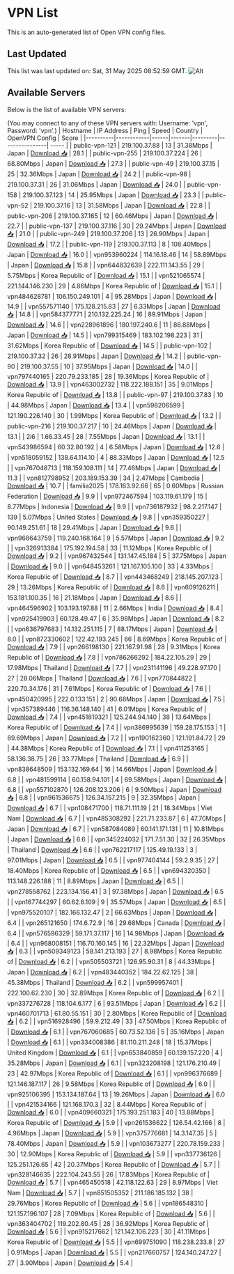 # VPN List

This is an auto-generated list of Open VPN config files.

## Last Updated

This list was last updated on: Sat, 31 May 2025 08:52:59 GMT.
![Alt](https://repobeats.axiom.co/api/embed/186b98318ef1479477931607c1ad7d823f12451f.svg "Repobeats analytics image")

## Available Servers

Below is the list of available VPN servers:

(You may connect to any of these VPN servers with: Username: 'vpn', Password: 'vpn'.)
| Hostname | IP Address | Ping | Speed | Country | OpenVPN Config | Score |
|----------|------------|------|-------|---------|----------------| ----- |
| public-vpn-121 | 219.100.37.88 | 13 | 31.38Mbps | Japan | [Download 📥](./configs/server_0_JP.ovpn) | 28.1 |
| public-vpn-255 | 219.100.37.224 | 26 | 68.80Mbps | Japan | [Download 📥](./configs/server_1_JP.ovpn) | 27.3 |
| public-vpn-49 | 219.100.37.15 | 25 | 32.36Mbps | Japan | [Download 📥](./configs/server_2_JP.ovpn) | 24.2 |
| public-vpn-98 | 219.100.37.31 | 26 | 31.06Mbps | Japan | [Download 📥](./configs/server_3_JP.ovpn) | 24.0 |
| public-vpn-158 | 219.100.37.123 | 14 | 25.95Mbps | Japan | [Download 📥](./configs/server_4_JP.ovpn) | 23.3 |
| public-vpn-52 | 219.100.37.16 | 13 | 31.58Mbps | Japan | [Download 📥](./configs/server_5_JP.ovpn) | 22.8 |
| public-vpn-206 | 219.100.37.165 | 12 | 60.46Mbps | Japan | [Download 📥](./configs/server_6_JP.ovpn) | 22.7 |
| public-vpn-137 | 219.100.37.116 | 30 | 29.24Mbps | Japan | [Download 📥](./configs/server_7_JP.ovpn) | 21.0 |
| public-vpn-249 | 219.100.37.206 | 13 | 26.90Mbps | Japan | [Download 📥](./configs/server_8_JP.ovpn) | 17.2 |
| public-vpn-119 | 219.100.37.113 | 8 | 108.40Mbps | Japan | [Download 📥](./configs/server_9_JP.ovpn) | 16.0 |
| vpn953960224 | 114.16.18.46 | 14 | 58.89Mbps | Japan | [Download 📥](./configs/server_10_JP.ovpn) | 15.8 |
| vpn644832639 | 222.111.143.55 | 29 | 5.75Mbps | Korea Republic of | [Download 📥](./configs/server_11_KR.ovpn) | 15.1 |
| vpn521065574 | 221.144.146.230 | 29 | 4.86Mbps | Korea Republic of | [Download 📥](./configs/server_12_KR.ovpn) | 15.1 |
| vpn484628781 | 106.150.249.101 | 4 | 95.28Mbps | Japan | [Download 📥](./configs/server_13_JP.ovpn) | 14.9 |
| vpn557571140 | 175.128.215.83 | 27 | 6.33Mbps | Japan | [Download 📥](./configs/server_14_JP.ovpn) | 14.8 |
| vpn584377771 | 210.132.225.24 | 16 | 89.91Mbps | Japan | [Download 📥](./configs/server_15_JP.ovpn) | 14.6 |
| vpn228961896 | 180.197.240.6 | 11 | 86.88Mbps | Japan | [Download 📥](./configs/server_16_JP.ovpn) | 14.5 |
| vpn799315469 | 183.102.198.223 | 31 | 31.62Mbps | Korea Republic of | [Download 📥](./configs/server_17_KR.ovpn) | 14.5 |
| public-vpn-102 | 219.100.37.32 | 26 | 28.91Mbps | Japan | [Download 📥](./configs/server_18_JP.ovpn) | 14.2 |
| public-vpn-90 | 219.100.37.55 | 10 | 37.95Mbps | Japan | [Download 📥](./configs/server_19_JP.ovpn) | 14.0 |
| vpn797440165 | 220.79.233.185 | 28 | 19.36Mbps | Korea Republic of | [Download 📥](./configs/server_20_KR.ovpn) | 13.9 |
| vpn463002732 | 118.222.188.151 | 35 | 9.01Mbps | Korea Republic of | [Download 📥](./configs/server_21_KR.ovpn) | 13.8 |
| public-vpn-97 | 219.100.37.83 | 10 | 44.98Mbps | Japan | [Download 📥](./configs/server_22_JP.ovpn) | 13.4 |
| vpn598206599 | 121.190.226.140 | 30 | 1.99Mbps | Korea Republic of | [Download 📥](./configs/server_23_KR.ovpn) | 13.2 |
| public-vpn-216 | 219.100.37.217 | 10 | 24.46Mbps | Japan | [Download 📥](./configs/server_24_JP.ovpn) | 13.1 |
| 2i6 | 1.66.33.45 | 28 | 7.55Mbps | Japan | [Download 📥](./configs/server_25_JP.ovpn) | 13.1 |
| vpn543986594 | 60.32.80.192 | 4 | 6.58Mbps | Japan | [Download 📥](./configs/server_26_JP.ovpn) | 12.6 |
| vpn518059152 | 138.64.114.10 | 4 | 88.33Mbps | Japan | [Download 📥](./configs/server_27_JP.ovpn) | 12.5 |
| vpn767048713 | 118.159.108.111 | 14 | 77.46Mbps | Japan | [Download 📥](./configs/server_28_JP.ovpn) | 11.3 |
| vpn812798952 | 203.189.153.39 | 34 | 2.47Mbps | Cambodia | [Download 📥](./configs/server_29_KH.ovpn) | 10.7 |
| familia2025 | 178.163.92.66 | 65 | 0.60Mbps | Russian Federation | [Download 📥](./configs/server_30_RU.ovpn) | 9.9 |
| vpn972467594 | 103.119.61.179 | 15 | 8.77Mbps | Indonesia | [Download 📥](./configs/server_31_ID.ovpn) | 9.9 |
| vpn736187932 | 98.2.217.147 | 139 | 5.07Mbps | United States | [Download 📥](./configs/server_32_US.ovpn) | 9.8 |
| vpn359350227 | 90.149.251.61 | 18 | 29.41Mbps | Japan | [Download 📥](./configs/server_33_JP.ovpn) | 9.6 |
| vpn968643759 | 119.240.168.164 | 9 | 5.57Mbps | Japan | [Download 📥](./configs/server_34_JP.ovpn) | 9.2 |
| vpn326913384 | 175.192.194.58 | 33 | 11.12Mbps | Korea Republic of | [Download 📥](./configs/server_35_KR.ovpn) | 9.2 |
| vpn967432544 | 131.147.45.184 | 5 | 37.75Mbps | Japan | [Download 📥](./configs/server_36_JP.ovpn) | 9.0 |
| vpn648453261 | 121.167.105.100 | 33 | 4.33Mbps | Korea Republic of | [Download 📥](./configs/server_37_KR.ovpn) | 8.7 |
| vpn443468249 | 218.145.207.123 | 29 | 13.26Mbps | Korea Republic of | [Download 📥](./configs/server_38_KR.ovpn) | 8.6 |
| vpn609126211 | 153.181.100.35 | 16 | 21.18Mbps | Japan | [Download 📥](./configs/server_39_JP.ovpn) | 8.6 |
| vpn464596902 | 103.193.197.88 | 11 | 2.66Mbps | India | [Download 📥](./configs/server_40_IN.ovpn) | 8.4 |
| vpn925419903 | 60.128.49.47 | 6 | 35.98Mbps | Japan | [Download 📥](./configs/server_41_JP.ovpn) | 8.2 |
| vpn636797683 | 14.132.251.115 | 7 | 88.17Mbps | Japan | [Download 📥](./configs/server_42_JP.ovpn) | 8.0 |
| vpn872330602 | 122.42.193.245 | 66 | 8.69Mbps | Korea Republic of | [Download 📥](./configs/server_43_KR.ovpn) | 7.9 |
| vpn266198130 | 221.167.91.98 | 28 | 9.31Mbps | Korea Republic of | [Download 📥](./configs/server_44_KR.ovpn) | 7.8 |
| vpn786266292 | 184.22.105.29 | 29 | 17.98Mbps | Thailand | [Download 📥](./configs/server_45_TH.ovpn) | 7.7 |
| vpn231141196 | 49.228.97.170 | 27 | 28.06Mbps | Thailand | [Download 📥](./configs/server_46_TH.ovpn) | 7.6 |
| vpn770844822 | 220.70.34.176 | 31 | 7.61Mbps | Korea Republic of | [Download 📥](./configs/server_47_KR.ovpn) | 7.6 |
| vpn450420995 | 222.0.133.151 | 2 | 90.68Mbps | Japan | [Download 📥](./configs/server_48_JP.ovpn) | 7.5 |
| vpn357389446 | 116.36.148.140 | 41 | 6.01Mbps | Korea Republic of | [Download 📥](./configs/server_49_KR.ovpn) | 7.4 |
| vpn451819321 | 125.244.94.140 | 38 | 13.64Mbps | Korea Republic of | [Download 📥](./configs/server_50_KR.ovpn) | 7.4 |
| vpn386995639 | 159.28.175.153 | 1 | 89.69Mbps | Japan | [Download 📥](./configs/server_51_JP.ovpn) | 7.2 |
| vpn190162360 | 121.191.84.72 | 29 | 44.38Mbps | Korea Republic of | [Download 📥](./configs/server_52_KR.ovpn) | 7.1 |
| vpn411253165 | 58.136.38.75 | 26 | 33.77Mbps | Thailand | [Download 📥](./configs/server_53_TH.ovpn) | 6.9 |
| vpn838648509 | 153.132.169.64 | 16 | 14.66Mbps | Japan | [Download 📥](./configs/server_54_JP.ovpn) | 6.8 |
| vpn481599114 | 60.158.94.101 | 4 | 69.58Mbps | Japan | [Download 📥](./configs/server_55_JP.ovpn) | 6.8 |
| vpn557102870 | 126.208.123.206 | 6 | 9.50Mbps | Japan | [Download 📥](./configs/server_56_JP.ovpn) | 6.8 |
| vpn961536675 | 126.34.157.215 | 9 | 32.35Mbps | Japan | [Download 📥](./configs/server_57_JP.ovpn) | 6.7 |
| vpn108471700 | 118.71.111.19 | 21 | 18.34Mbps | Viet Nam | [Download 📥](./configs/server_58_VN.ovpn) | 6.7 |
| vpn485308292 | 221.71.233.87 | 6 | 47.70Mbps | Japan | [Download 📥](./configs/server_59_JP.ovpn) | 6.7 |
| vpn587084089 | 60.141.171.131 | 11 | 10.81Mbps | Japan | [Download 📥](./configs/server_60_JP.ovpn) | 6.6 |
| vpn345224032 | 171.7.51.30 | 32 | 26.35Mbps | Thailand | [Download 📥](./configs/server_61_TH.ovpn) | 6.6 |
| vpn762217117 | 125.49.19.133 | 3 | 97.01Mbps | Japan | [Download 📥](./configs/server_62_JP.ovpn) | 6.5 |
| vpn977404144 | 59.2.9.35 | 27 | 18.40Mbps | Korea Republic of | [Download 📥](./configs/server_63_KR.ovpn) | 6.5 |
| vpn694320350 | 113.148.226.188 | 11 | 8.89Mbps | Japan | [Download 📥](./configs/server_64_JP.ovpn) | 6.5 |
| vpn278558762 | 223.134.156.41 | 3 | 97.38Mbps | Japan | [Download 📥](./configs/server_65_JP.ovpn) | 6.5 |
| vpn167744297 | 60.62.6.109 | 9 | 35.57Mbps | Japan | [Download 📥](./configs/server_66_JP.ovpn) | 6.5 |
| vpn975520107 | 182.166.132.47 | 2 | 66.63Mbps | Japan | [Download 📥](./configs/server_67_JP.ovpn) | 6.4 |
| vpn265121650 | 174.6.72.9 | 16 | 29.68Mbps | Canada | [Download 📥](./configs/server_68_CA.ovpn) | 6.4 |
| vpn576596329 | 59.171.37.117 | 16 | 14.98Mbps | Japan | [Download 📥](./configs/server_69_JP.ovpn) | 6.4 |
| vpn968008151 | 116.70.160.145 | 16 | 22.32Mbps | Japan | [Download 📥](./configs/server_70_JP.ovpn) | 6.3 |
| vpn509349123 | 58.141.213.193 | 27 | 8.98Mbps | Korea Republic of | [Download 📥](./configs/server_71_KR.ovpn) | 6.2 |
| vpn505503721 | 126.95.90.31 | 8 | 44.33Mbps | Japan | [Download 📥](./configs/server_72_JP.ovpn) | 6.2 |
| vpn483440352 | 184.22.62.125 | 38 | 45.38Mbps | Thailand | [Download 📥](./configs/server_73_TH.ovpn) | 6.2 |
| vpn599957401 | 222.100.62.230 | 30 | 32.89Mbps | Korea Republic of | [Download 📥](./configs/server_74_KR.ovpn) | 6.2 |
| vpn337276728 | 118.104.6.177 | 6 | 93.51Mbps | Japan | [Download 📥](./configs/server_75_JP.ovpn) | 6.2 |
| vpn460701713 | 61.80.55.151 | 30 | 2.80Mbps | Korea Republic of | [Download 📥](./configs/server_76_KR.ovpn) | 6.2 |
| vpn516928496 | 59.9.212.49 | 33 | 47.50Mbps | Korea Republic of | [Download 📥](./configs/server_77_KR.ovpn) | 6.1 |
| vpn767060685 | 60.73.52.136 | 5 | 35.16Mbps | Japan | [Download 📥](./configs/server_78_JP.ovpn) | 6.1 |
| vpn334008386 | 81.110.211.248 | 18 | 15.37Mbps | United Kingdom | [Download 📥](./configs/server_79_GB.ovpn) | 6.1 |
| vpn653840859 | 60.139.157.220 | 4 | 35.28Mbps | Japan | [Download 📥](./configs/server_80_JP.ovpn) | 6.1 |
| vpn323208198 | 121.176.210.49 | 23 | 42.97Mbps | Korea Republic of | [Download 📥](./configs/server_81_KR.ovpn) | 6.1 |
| vpn996376689 | 121.146.187.117 | 26 | 9.58Mbps | Korea Republic of | [Download 📥](./configs/server_82_KR.ovpn) | 6.0 |
| vpn925106395 | 153.134.187.64 | 13 | 19.26Mbps | Japan | [Download 📥](./configs/server_83_JP.ovpn) | 6.0 |
| vpn421534166 | 121.168.170.3 | 32 | 8.44Mbps | Korea Republic of | [Download 📥](./configs/server_84_KR.ovpn) | 6.0 |
| vpn409660321 | 175.193.251.183 | 40 | 13.88Mbps | Korea Republic of | [Download 📥](./configs/server_85_KR.ovpn) | 5.9 |
| vpn261536622 | 126.54.42.166 | 8 | 4.96Mbps | Japan | [Download 📥](./configs/server_86_JP.ovpn) | 5.9 |
| vpn375776681 | 14.3.147.35 | 5 | 78.40Mbps | Japan | [Download 📥](./configs/server_87_JP.ovpn) | 5.9 |
| vpn103673277 | 220.78.159.233 | 30 | 12.90Mbps | Korea Republic of | [Download 📥](./configs/server_88_KR.ovpn) | 5.9 |
| vpn337736126 | 125.251.126.65 | 42 | 20.37Mbps | Korea Republic of | [Download 📥](./configs/server_89_KR.ovpn) | 5.7 |
| vpn328146635 | 222.104.243.55 | 26 | 17.83Mbps | Korea Republic of | [Download 📥](./configs/server_90_KR.ovpn) | 5.7 |
| vpn465450518 | 42.118.122.63 | 29 | 8.97Mbps | Viet Nam | [Download 📥](./configs/server_91_VN.ovpn) | 5.7 |
| vpn851505352 | 211.186.185.132 | 38 | 29.76Mbps | Korea Republic of | [Download 📥](./configs/server_92_KR.ovpn) | 5.6 |
| vpn186548310 | 121.157.196.107 | 28 | 7.09Mbps | Korea Republic of | [Download 📥](./configs/server_93_KR.ovpn) | 5.6 |
| vpn363404702 | 119.202.80.45 | 28 | 36.92Mbps | Korea Republic of | [Download 📥](./configs/server_94_KR.ovpn) | 5.6 |
| vpn915217662 | 121.142.106.223 | 30 | 41.11Mbps | Korea Republic of | [Download 📥](./configs/server_95_KR.ovpn) | 5.5 |
| vpn699751090 | 118.238.233.8 | 27 | 0.91Mbps | Japan | [Download 📥](./configs/server_96_JP.ovpn) | 5.5 |
| vpn217660757 | 124.140.247.27 | 27 | 3.90Mbps | Japan | [Download 📥](./configs/server_97_JP.ovpn) | 5.4 |
